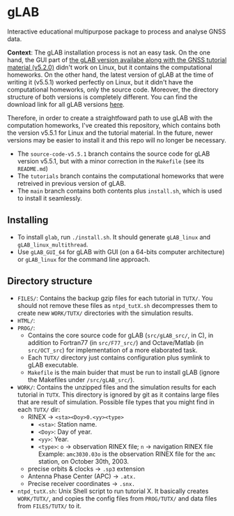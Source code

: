 # gLAB

Interactive educational multipurpose package to process and analyse GNSS data. 

**Context**: The gLAB installation process is not an easy task. On the one hand, the GUI part of [the gLAB version availabe along with the GNSS tutorial material (v5.2.0)][1] didn't work on Linux, but it contains the computational homeworks. On the other hand, the latest version of gLAB at the time of writing it (v5.5.1) worked perfectly on Linux, but it didn't have the computational homeworks, only the source code. Moreover, the directory structure of both versions is completely different. You can find the download link for all gLAB versions [here][6].
  
Therefore, in order to create a straightfoward path to use gLAB with the computation homeworks, I've created this repository, which contains both the version v5.5.1 for Linux and the tutorial material. In the future, newer versions may be easier to install it and this repo will no longer be necessary.

- The `source-code-v5.5.1` branch contains the source code for gLAB version v5.5.1, but with a minor correction in the `Makefile` (see its `README.md`)
- The `tutorials` branch contains the computational homeworks that were retreived in previous version of gLAB.
- The `main` branch contains both contents plus `install.sh`, which is used to install it seamlessly.

## Installing

- To install `glab`, run `./install.sh`. It should generate `gLAB_linux` and `gLAB_linux_multithread`.
- Use `gLAB_GUI_64` for gLAB with GUI (on a 64-bits computer architecture) or `gLAB_linux` for the command line approach.

## Directory structure

- `FILES/`: Contains the backup gzip files for each tutorial in `TUTX/`. You should not remove these files as `ntpd_tutX.sh` decompresses them to create new `WORK/TUTX/` directories with the simulation results.
- `HTML/`:
- `PROG/`:
  - Contains the core source code for gLAB (`src/gLAB_src/`, in C), in addition to Fortran77 (in `src/F77_src/`) and Octave/Matlab (in `src/OCT_src`) for implementation of a more elaborated task.
  - Each `TUTX/` directory just contains configuration plus symlink to gLAB executable.
  - `Makefile` is the main buider that must be run to install gLAB (ignore the Makefiles under `/src/gLAB_src/`).
- `WORK/`: Contains the unzipped files and the simulation results for each tutorial in `TUTX`. This directory is ignored by git as it contains large files that are result of simulation. Possible file types that you might find in each `TUTX/` dir:
  - RINEX -> `<sta><Doy>0.<yy><type>`
    - `<sta>`: Station name.
    - `<Doy>`: Day of year.
    - `<yy>`: Year.
    - `<type>`: `o` -> observation RINEX file; `n` -> navigation RINEX file
    Example: `amc3030.03o` is the observation RINEX file for the `amc` station, on October 30th, 2003.
  - precise orbits & clocks -> `.sp3` extension
  - Antenna Phase Center (APC) -> `.atx.`
  - Precise receiver coordinates -> `.snx.`
- `ntpd_tutX.sh`: Unix Shell script to run tutorial X. It basically creates `WORK/TUTX/`, and copies the config files from `PROG/TUTX/` and data files from `FILES/TUTX/` to it.

[here]: https://gage.upc.edu/en/learning-materials/software-tools/glab-tool-suite-links/glab-download
[1]: https://gage.upc.edu/486/gage/en/en/learning-materials/software-tools/glab-tool-suite-links/glab-tutorials/gnss-tutorials
[6]: https://gage.upc.edu/en/learning-materials/software-tools/glab-tool-suite-links/glab-download
